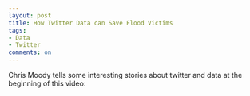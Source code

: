 ```yaml
---
layout: post
title: How Twitter Data can Save Flood Victims
tags: 
- Data
- Twitter
comments: on
---
```

Chris Moody tells some interesting stories about twitter and data at the beginning of this video:

<div class="youtube" id="FeDVXCdUn6s" style="width: 560px; height: 315px;"></div>
<script src="/js/youtube.js"></script>